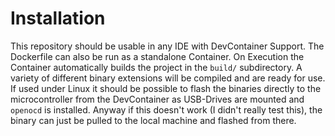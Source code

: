 # Installation
This repository should be usable in any IDE with DevContainer Support. The Dockerfile can also be run as a standalone Container. On Execution the Container automatically builds the project in the `build/` subdirectory. A variety of different binary extensions will be compiled and are ready for use.
If used under Linux it should be possible to flash the binaries directly to the microcontroller from the DevContainer as USB-Drives are mounted and `openocd` is installed. Anyway if this doesn't work (I didn't really test this), the binary can just be pulled to the local machine and flashed from there.